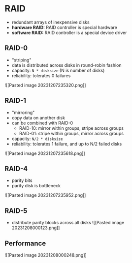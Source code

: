 # RAID
- redundant arrays of inexpensive disks
- **hardware RAID:** RAID controller is special hardware
- **software RAID:** RAID controller is a special device driver

## RAID-0
- "striping"
- data is distributed across disks in round-robin fashion
- capacity: `N * disksize` (N is number of disks)
- reliability: tolerates 0 failures

![[Pasted image 20231207235320.png]]

## RAID-1
- "mirroring"
- copy data on another disk
- can be combined with RAID-0
    - RAID-10: mirror within groups, stripe across groups
    - RAID-01: stripe within groups, mirror across groups
- capacity: `N/2 * disksize`
- reliability: tolerates 1 failure, and up to N/2 failed disks

![[Pasted image 20231207235618.png]]

## RAID-4
- parity bits
- parity disk is bottleneck

![[Pasted image 20231207235952.png]]

## RAID-5
- distribute parity blocks across all disks
![[Pasted image 20231208000123.png]]

## Performance
![[Pasted image 20231208000248.png]]